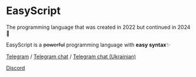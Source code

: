 # EasyScript
 The programming language that was created in 2022 but continued in 2024 🎨
 
 EasyScript is a ~~powerful~~ programming language with **easy syntax**✨
 
 [Telegram](https://t.me/EasyScript) / [Telegram chat](https://t.me/EasyScriptChat) / [Telegram chat (Ukrainian)](https://t.me/EasyScriptChatUa)
 
 [Discord](https://discord.gg/rgRFKhkhrK)
